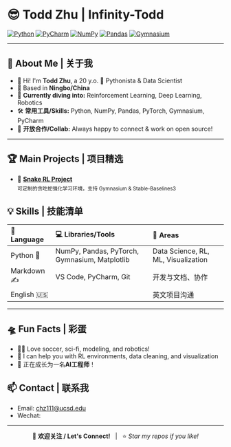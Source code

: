 # 😎 Todd Zhu | Infinity-Todd

[![Python](https://img.shields.io/badge/Python-3776AB?style=flat&logo=python&logoColor=white)]()
[![PyCharm](https://img.shields.io/badge/PyCharm-000000?style=flat&logo=pycharm&logoColor=white)]()
[![NumPy](https://img.shields.io/badge/NumPy-013243?style=flat&logo=numpy&logoColor=white)]()
[![Pandas](https://img.shields.io/badge/Pandas-150458?style=flat&logo=pandas&logoColor=white)]()
[![Gymnasium](https://img.shields.io/badge/Gymnasium-ffcc00?style=flat&logo=OpenAI&logoColor=black)]()

---
## 🚀 About Me | 关于我

- 👋 Hi! I'm **Todd Zhu**, a 20 y.o. 🐍 Pythonista & Data Scientist
- 📍 Based in **Ningbo/China**
- 🧠 **Currently diving into:** Reinforcement Learning, Deep Learning, Robotics
- 🛠️ **常用工具/Skills:** Python, NumPy, Pandas, PyTorch, Gymnasium, PyCharm
- 🔭 **开放合作/Collab:** Always happy to connect & work on open source!

---

## 🏆 Main Projects | 项目精选

- 🐍 [**Snake RL Project**](https://github.com/Infinity-Todd/snake-rl)  
  <sub>可定制的贪吃蛇强化学习环境，支持 Gymnasium & Stable-Baselines3</sub>

## 💡 Skills | 技能清单

| 🚩 Language  |  💻 Libraries/Tools     | 🧩 Areas         |
| :----------- | :--------------------- | :-------------- |
| Python 🐍    | NumPy, Pandas, PyTorch, Gymnasium, Matplotlib | Data Science, RL, ML, Visualization |
| Markdown ✍️  | VS Code, PyCharm, Git  | 开发与文档、协作 |
| English 🇺🇸  |                        | 英文项目沟通    |

---

## 🛸 Fun Facts | 彩蛋

- 🚴‍♂️ Love soccer, sci-fi, modeling, and robotics!
- 💬 I can help you with RL environments, data cleaning, and visualization
- 🌱 正在成长为一名**AI工程师**！

## 📫 Contact | 联系我

- Email: [chz111@ucsd.edu](mailto:chz111@eucsd.edu)
- Wechat:

---

<div align="center">
  
  👋 **欢迎关注 / Let's Connect!** &nbsp; | &nbsp; ⭐️ _Star my repos if you like!_  

</div>


